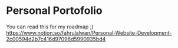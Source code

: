 # Personal Portofolio
You can read this for my roadmap ;)
https://www.notion.so/fahrulalwan/Personal-Website-Development-2c00594d2b7c416d97096d5990935bd4
